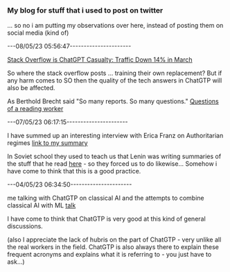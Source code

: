 
### My blog for stuff that i used to post on twitter

... so no i am putting my observations over here, instead of posting them on social media (kind of)


---08/05/23 05:56:47----------------------

[Stack Overflow is ChatGPT Casualty: Traffic Down 14% in March](https://www.similarweb.com/blog/insights/ai-news/stack-overflow-chatgpt/)

So where the stack overflow posts ... training their own replacement?
But if any harm comes to SO then the quality of the tech answers in ChatGTP will also be affected.

As Berthold Brecht said "So many reports. So many questions."  [Questions of a reading worker](https://www.emag-augsburg.de/2018/02/21/questions-of-a-reading-worker/)

---07/05/23 06:17:15----------------------

I have summed up an interesting interview with Erica Franz on Authoritarian regimes [link to my summary](https://github.com/MoserMichael/my-notes/blob/master/political-stuff.txt)

In Soviet school they used to teach us that Lenin was writing summaries of the stuff that he read [here](https://prorivists.org/how_lenin_worked_with_a_book/) - so they forced us to do likewise... Somehow i have come to think that this is a good practice.


---04/05/23 06:34:50----------------------

me talking with ChatGTP on classical AI and the attempts to combine classical AI with ML
[talk](https://github.com/MoserMichael/my-notes/blob/master/talking-with-chatgtp.txt)

I have come to think that ChatGTP is very good at this kind of general discussions.

(also I appreciate the lack of hubris on the part of ChatGTP - very unlike all the real workers in the field. ChatGTP is also always there to explain these frequent acronyms and explains what it is referring to - you just have to ask...)





